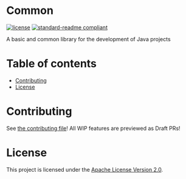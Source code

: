 # Common

[![license](https://img.shields.io/github/license/AeroService/Common?style=for-the-badge&color=b2204c)](../LICENSE)
[![standard-readme compliant](https://img.shields.io/badge/readme%20style-standard-brightgreen.svg?style=for-the-badge)](https://github.com/RichardLitt/standard-readme)

A basic and common library for the development of Java projects

# Table of contents

- [Contributing](#contributing)
- [License](#license)

# Contributing

See [the contributing file](https://github.com/AeroService/.github/CONTRIBUTING.md)!
All WIP features are previewed as Draft PRs!

# License

This project is licensed under the [Apache License Version 2.0](../LICENSE).
